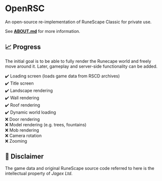 # OpenRSC

An open-source re-implementation of RuneScape Classic for private use.

See **[ABOUT.md](docs/ABOUT.md)** for more information.

## :chart_with_upwards_trend: Progress

The initial goal is to be able to fully render the Runecape world and freely move around it. Later, gameplay and server-side functionality can be added.

:heavy_check_mark: Loading screen (loads game data from RSCD archives)\
:heavy_check_mark:️ Title screen\
:heavy_check_mark:️ Landscape rendering\
:heavy_check_mark:️ Wall rendering\
:heavy_check_mark:️ Roof rendering\
:heavy_check_mark:️ Dynamic world loading\
:x: Door rendering\
:x: Model rendering (e.g. trees, fountains)\
:x: Mob rendering\
:x: Camera rotation\
:x: Zooming

## :page_with_curl: Disclaimer

The game data and original RuneScape source code referred to here is the intellectual property of *Jagex Ltd*.
